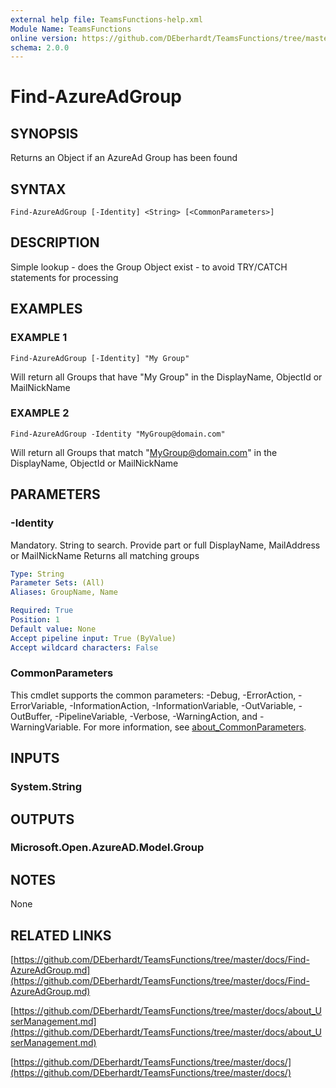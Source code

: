 ```yaml
---
external help file: TeamsFunctions-help.xml
Module Name: TeamsFunctions
online version: https://github.com/DEberhardt/TeamsFunctions/tree/master/docs/Find-AzureAdGroup.md
schema: 2.0.0
---
```


# Find-AzureAdGroup

## SYNOPSIS
Returns an Object if an AzureAd Group has been found

## SYNTAX

```
Find-AzureAdGroup [-Identity] <String> [<CommonParameters>]
```

## DESCRIPTION
Simple lookup - does the Group Object exist - to avoid TRY/CATCH statements for processing

## EXAMPLES

### EXAMPLE 1
```
Find-AzureAdGroup [-Identity] "My Group"
```

Will return all Groups that have "My Group" in the DisplayName, ObjectId or MailNickName

### EXAMPLE 2
```
Find-AzureAdGroup -Identity "MyGroup@domain.com"
```

Will return all Groups that match "MyGroup@domain.com" in the DisplayName, ObjectId or MailNickName

## PARAMETERS

### -Identity
Mandatory.
String to search.
Provide part or full DisplayName, MailAddress or MailNickName
Returns all matching groups

```yaml
Type: String
Parameter Sets: (All)
Aliases: GroupName, Name

Required: True
Position: 1
Default value: None
Accept pipeline input: True (ByValue)
Accept wildcard characters: False
```

### CommonParameters
This cmdlet supports the common parameters: -Debug, -ErrorAction, -ErrorVariable, -InformationAction, -InformationVariable, -OutVariable, -OutBuffer, -PipelineVariable, -Verbose, -WarningAction, and -WarningVariable. For more information, see [about_CommonParameters](http://go.microsoft.com/fwlink/?LinkID=113216).

## INPUTS

### System.String
## OUTPUTS

### Microsoft.Open.AzureAD.Model.Group
## NOTES
None

## RELATED LINKS

[https://github.com/DEberhardt/TeamsFunctions/tree/master/docs/Find-AzureAdGroup.md](https://github.com/DEberhardt/TeamsFunctions/tree/master/docs/Find-AzureAdGroup.md)

[https://github.com/DEberhardt/TeamsFunctions/tree/master/docs/about_UserManagement.md](https://github.com/DEberhardt/TeamsFunctions/tree/master/docs/about_UserManagement.md)

[https://github.com/DEberhardt/TeamsFunctions/tree/master/docs/](https://github.com/DEberhardt/TeamsFunctions/tree/master/docs/)

